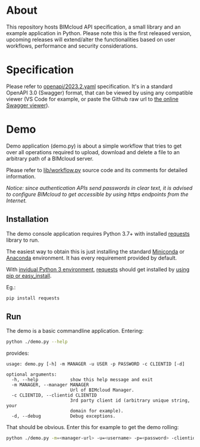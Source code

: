 # About

This repository hosts BIMcloud API specification, a small library and an example application in Python. Please note this is the first released version, upcoming releases will extend/alter the functionalities based on user workflows, performance and security considerations.

# Specification

Please refer to [openapi/2023.2.yaml](https://raw.githubusercontent.com/GRAPHISOFT/bimcloud-api/master/openapi/2023.2.yaml) specification. It's in a standard OpenAPI 3.0 (Swagger) format, that can be viewed by using any compatible viewer (VS Code for example, or paste the Github raw url to [the online Swagger viewer](https://petstore.swagger.io/)).

# Demo

Demo application (demo.py) is about a simple workflow that tries to get over all operations required to upload, download and delete a file to an arbitrary path of a BIMcloud server.

Please refer to [lib/workflow.py](https://github.com/GRAPHISOFT/bimcloud-api/blob/master/lib/workflow.py) source code and its comments for detailed information.

*Notice: since authentication APIs send passwords in clear text, it is advised to configure BIMcloud to get accessible by using https endpoints from the Internet.*

## Installation

The demo console application requires Python 3.7+ with installed [requests](https://2.python-requests.org/) library to run.

The easiest way to obtain this is just installing the standard [Miniconda](https://docs.conda.io/en/latest/miniconda.html) or [Anaconda](https://www.anaconda.com/distribution/#download-section) environment. It has every requirement provided by default.

With [invidual Python 3 environment](https://www.python.org/downloads/), [requests](https://2.python-requests.org/) should get installed by [using pip or easy_install](https://2.python-requests.org/en/v2.9.1/user/install/).

Eg.:

```bash
pip install requests
```

## Run

The demo is a basic commandline application. Entering:

```bash
python ./demo.py --help
```

provides:

```
usage: demo.py [-h] -m MANAGER -u USER -p PASSWORD -c CLIENTID [-d]

optional arguments:
  -h, --help            show this help message and exit
  -m MANAGER, --manager MANAGER
                        Url of BIMcloud Manager.
  -c CLIENTID, --clientid CLIENTID
                        3rd party client id (arbitrary unique string, your
                        domain for example).
  -d, --debug           Debug exceptions.
```

That should be obvious. Enter this for example to get the demo rolling:

```bash
python ./demo.py -m=<manager-url> -u=<username> -p=<password> -clientid=<your-domain>
```
